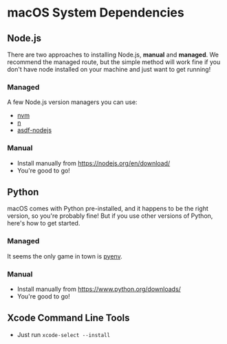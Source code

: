 # macOS System Dependencies

## Node.js

There are two approaches to installing Node.js, **manual** and **managed**. We recommend the managed route, but the simple method will work fine if you don't have node installed on your machine and just want to get running!

### Managed

A few Node.js version managers you can use:

- [nvm](https://github.com/creationix/nvm)
- [n](https://github.com/tj/n)
- [asdf-nodejs](https://github.com/asdf-vm/asdf-nodejs)

### Manual

- Install manually from https://nodejs.org/en/download/
- You're good to go!

## Python

macOS comes with Python pre-installed, and it happens to be the right version, so you're probably fine! But if you use other versions of Python, here's how to get started.

### Managed

It seems the only game in town is [pyenv](https://github.com/pyenv/pyenv).

### Manual

- Install manually from https://www.python.org/downloads/
- You're good to go!

## Xcode Command Line Tools

- Just run `xcode-select --install`
